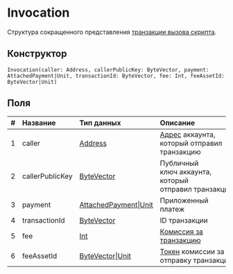 # Invocation

Структура сокращенного представления [транзакции вызова скрипта](/blockchain/transaction-type/invoke-script-transaction.md).

## Конструктор

``` ride
Invocation(caller: Address, callerPublicKey: ByteVector, payment: AttachedPayment|Unit, transactionId: ByteVector, fee: Int, feeAssetId: ByteVector|Unit)
```

## Поля

|   #   | Название | Тип данных | Описание |
| :--- | :--- | :--- | :--- |
| 1 | caller | [Address](/ride/structures/common-structures/address.md) | [Адрес](/blockchain/account/address.md) аккаунта, который отправил транзакцию |
| 2 | callerPublicKey | [ByteVector](/ride/data-types/byte-vector.md) | Публичный ключ аккаунта, который отправил транзакцию |
| 3 | payment | [AttachedPayment](/ride/structures/common-structures/attached-payment.md)&#124;[Unit](/ride/data-types/unit.md) | Приложенный платеж |
| 4 | transactionId | [ByteVector](/ride/data-types/byte-vector.md) | ID транзакции |
| 5 | fee | [Int](/ride/data-types/int.md) | [Комиссия за транзакцию](/blockchain/transaction/transaction-fee.md) |
| 6 | feeAssetId | [ByteVector](/ride/data-types/byte-vector.md)&#124;[Unit](/ride/data-types/unit.md) | [Токен](/blockchain/token.md) комиссии за отправку транзакции |
